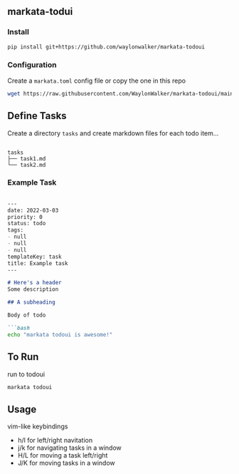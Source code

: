 ## markata-todui

### Install


```bash
pip install git+https://github.com/waylonwalker/markata-todoui
```

### Configuration

Create a `markata.toml` config file or copy the one in this repo

```bash
wget https://raw.githubusercontent.com/WaylonWalker/markata-todoui/main/markata.example.toml -O markata.toml
```

## Define Tasks

Create a directory `tasks` and create markdown files for each todo item...

```

tasks
├── task1.md
└── task2.md

```

### Example Task

```markdown

---
date: 2022-03-03
priority: 0
status: todo
tags:
- null
- null
- null
templateKey: task
title: Example task 
---

# Here's a header
Some description

## A subheading

Body of todo

```bash
echo "markata todoui is awesome!"
```


## To Run

run to todoui


```bash
markata todoui
```

## Usage

vim-like keybindings

* h/l for left/right navitation
* j/k for navigating tasks in a window
* H/L for moving a task left/right 
* J/K for moving tasks in a window
